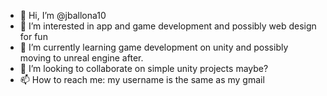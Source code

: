 - 👋 Hi, I’m @jballona10
- 👀 I’m interested in app and game development and possibly web design for fun
- 🌱 I’m currently learning game development on unity and possibly moving to unreal engine after.
- 💞️ I’m looking to collaborate on simple unity projects maybe?
- 📫 How to reach me: my username is the same as my gmail

<!---
jballona10/jballona10 is a ✨ special ✨ repository because its `README.md` (this file) appears on your GitHub profile.
You can click the Preview link to take a look at your changes.
--->
